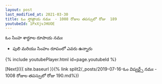 ```yaml
---
layout: post
last_modified_at: 2021-03-30
title: ఓం స్తోత్రాయ నమః  - 1008 రోజుల తపస్సులో రోజు  189
youtubeId: 1PxXjvJHUOE
---
```

 
 
 ఓం సింహ శార్ధూల రూపాయ నమః  
 
 -  పులి మరియు సింహం రూపంలో ఎవరు ఉన్నారు 
 
  
 
  
 
 
 
 
 
 


{% include youtubePlayer.html id=page.youtubeId %}
 
[Next]({{ site.baseurl }}{% link  split2/_posts/2019-07-16-ఓం విష్వర్ట్సే నమః  - 1008 రోజుల తపస్సులో రోజు  190.md%})
 
